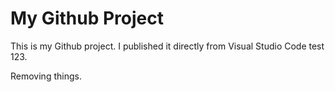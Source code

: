 # My Github Project

This is my Github project. I published it directly from Visual Studio Code test 123.

Removing things.